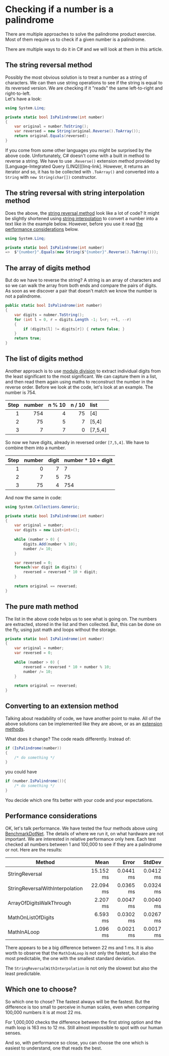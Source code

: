 # Checking if a number is a palindrome

There are multiple approaches to solve the palindrome product exercise. 
Most of them require us to check if a given number is a palindrome. 

There are multiple ways to do it in C# and we will look at them in this article. 

## The string reversal method

Possibly the most obvious solution is to treat a number as a string of characters.
We can then use string operations to see if the string is equal to its reversed version. 
We are checking if it "reads" the same left-to-right and right-to-left.  
Let's have a look:

```csharp
using System.Linq;

private static bool IsPalindrome(int number)
{
    var original = number.ToString();
    var reversed = new String(original.Reverse().ToArray());
    return original.Equals(reversed);
}
```

If you come from some other languages you might be surprised by the above code.
Unfortunately, C# doesn't come with a built in method to reverse a string. 
We have to use `.Reverse()` extension method provided by [Language-Integrated Query (LINQ)][linq-link].
However, it returns an iterator and so, it has to be collected with `.ToArray()` and converted into a `String` with `new String(char[])` constructor. 


## The string reversal with string interpolation method

Does the above, the [string reversal method](#the-string-reversal-method) look like a lot of code? 
It might be slightly shortened using [string interpolation][interpolation-link] to convert a number into a text like in the example below. 
However, before you use it read [the performance considerations](#performance-considerations) below.

```csharp
using System.Linq;

private static bool IsPalindrome(int number)
=>  $"{number}".Equals(new String($"{number}".Reverse().ToArray()));
```

## The array of digits method

But do we have to reverse the string? A string is an array of characters and so we can walk the array from both ends and compare the pairs of digits. As soon as we discover a pair that doesn't match we know the number is not a palindrome. 

```csharp
public static bool IsPalindrome(int number) 
{
    var digits = nubmer.ToString();
    for (int l = 0, r = digits.Length -1; l<r; ++l, --r)
    {
        if (digits[l] != digits[r]) { return false; }
    }
    return true;
}
```

## The list of digits method

Another approach is to use [modulo division][modulo-division-link] to extract individual digits from the least significant to the most significant. 
We can capture them in a list, and then read them again using maths to reconstruct the number in the reverse order. 
Before we look at the code, let's look at an example. The number is 754. 

| Step | number | n % 10 | n / 10 |    list |
|-----:|-------:|-------:|-------:|:--------|
|    1 |    754 |      4 |     75 | [4]     |
|    2 |     75 |      5 |      7 | [5,4]   |
|    3 |      7 |      7 |      0 | [7,5,4] |

So now we have digits, already in reversed order `[7,5,4]`. We have to combine them into a number.

| Step | number | digit | number * 10 + digit |
|-----:|-------:|------:|:--------------------|
|    1 |      0 |     7 | 7                   |
|    2 |      7 |     5 | 75                  |
|    3 |     75 |     4 | 754                 |

And now the same in code:

```csharp
using System.Collections.Generic;

private static bool IsPalindrome(int number)
{ 
    var original = number;
    var digits = new List<int>();
    
    while (number > 0) { 
        digits.Add(number % 10);
        number /= 10;
    }

    var reversed = 0;
    foreach(var digit in digits) {
        reversed = reversed * 10 + digit;
    }
    
    return original == reversed;
}
```

## The pure math method

The list in the above code helps us to see what is going on. 
The numbers are extracted, stored in the list and then collected. 
But, this can be done on the fly, using just math and loops without the storage. 

```csharp
private static bool IsPalindrome(int number)
{ 
    var original = number;
    var reversed = 0;
    
    while (number > 0) { 
        reversed = reversed * 10 + number % 10;
        number /= 10;
    }
    
    return original == reversed;
}
```

## Converting to an extension method
Talking about readability of code, we have another point to make. 
All of the above solutions can be implemented like they are above, or as an [extension methods][extension-methods-link].

What does it change? The code reads differently. Instead of: 

```csharp
if (IsPalindrome(number))
{ 
    /* do something */
}
```

you could have

```csharp
if (number.IsPalindrome()){
    /* do something */
}
```

You decide which one fits better with your code and your expectations. 


## Performance considerations

OK, let's talk performance. We have tested the four methods above using [BenchmarkDotNet][benchmark-link].
The details of where we run it, on what hardware are not important.
We are interested in relative performance only here. 
Each test checked all numbers between 1 and 100,000 to see if they are a palindrome or not.
Here are the results:

|                          Method |      Mean |     Error |    StdDev |
|-------------------------------- |----------:|----------:|----------:|
|                  StringReversal | 15.152 ms | 0.0441 ms | 0.0412 ms |
| StringReversalWithInterpolation | 22.094 ms | 0.0365 ms | 0.0324 ms |
|        ArrayOfDigitsWalkThrough |  2.207 ms | 0.0047 ms | 0.0040 ms |
|              MathOnListOfDigits |  6.593 ms | 0.0302 ms | 0.0267 ms |
|                     MathInALoop |  1.096 ms | 0.0021 ms | 0.0017 ms |

There appears to be a big difference between 22 ms and 1 ms. 
It is also worth to observe that the `MathInALoop` is not only the fastest, but also the most predictable, the one with the smallest standard deviation. 

The `StringReversalWithInterpolation` is not only the slowest but also the least predictable. 

## Which one to choose?

So which one to chose? The fastest always will be the fastest. 
But the difference is too small to perceive in human scales, even when comparing 100,000 numbers it is at most 22 ms. 

For 1,000,000 checks  the difference between the first string option and the math loop is 163 ms to 12 ms. 
Still almost impossible to spot with our human senses. 

And so, with performance so close, you can choose the one which is easiest to understand, one that reads the best. 

[benchmark-link]: https://benchmarkdotnet.org/
[extension-methods-link]: https://learn.microsoft.com/en-us/dotnet/csharp/programming-guide/classes-and-structs/extension-methods
[interpolation-link]: https://learn.microsoft.com/en-us/dotnet/csharp/tutorials/string-interpolation
[linq-linl]: https://learn.microsoft.com/en-us/dotnet/csharp/programming-guide/concepts/linq/
[modulo-division-link]: https://en.wikipedia.org/wiki/Modulo